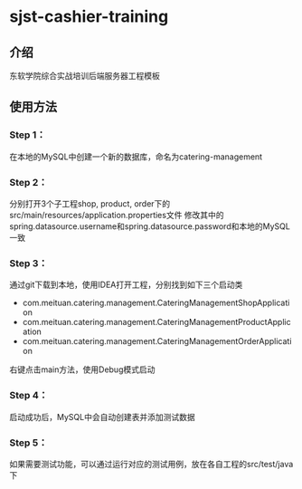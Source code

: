 # sjst-cashier-training

## 介绍

东软学院综合实战培训后端服务器工程模板

## 使用方法

### Step 1：

在本地的MySQL中创建一个新的数据库，命名为catering-management

### Step 2：

分别打开3个子工程shop, product, order下的src/main/resources/application.properties文件
修改其中的spring.datasource.username和spring.datasource.password和本地的MySQL一致

### Step 3：

通过git下载到本地，使用IDEA打开工程，分别找到如下三个启动类
<ul>
    <li>com.meituan.catering.management.CateringManagementShopApplication</li>
    <li>com.meituan.catering.management.CateringManagementProductApplication</li>
    <li>com.meituan.catering.management.CateringManagementOrderApplication</li>
</ul>
右键点击main方法，使用Debug模式启动

### Step 4：

启动成功后，MySQL中会自动创建表并添加测试数据

### Step 5：

如果需要测试功能，可以通过运行对应的测试用例，放在各自工程的src/test/java下
